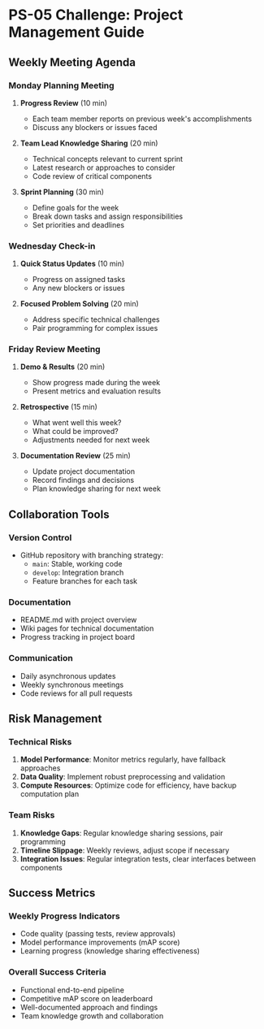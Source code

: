 # PS-05 Challenge: Project Management Guide

## Weekly Meeting Agenda

### Monday Planning Meeting
1. **Progress Review** (10 min)
   - Each team member reports on previous week's accomplishments
   - Discuss any blockers or issues faced

2. **Team Lead Knowledge Sharing** (20 min)
   - Technical concepts relevant to current sprint
   - Latest research or approaches to consider
   - Code review of critical components

3. **Sprint Planning** (30 min)
   - Define goals for the week
   - Break down tasks and assign responsibilities
   - Set priorities and deadlines

### Wednesday Check-in
1. **Quick Status Updates** (10 min)
   - Progress on assigned tasks
   - Any new blockers or issues

2. **Focused Problem Solving** (20 min)
   - Address specific technical challenges
   - Pair programming for complex issues

### Friday Review Meeting
1. **Demo & Results** (20 min)
   - Show progress made during the week
   - Present metrics and evaluation results

2. **Retrospective** (15 min)
   - What went well this week?
   - What could be improved?
   - Adjustments needed for next week

3. **Documentation Review** (25 min)
   - Update project documentation
   - Record findings and decisions
   - Plan knowledge sharing for next week

## Collaboration Tools

### Version Control
- GitHub repository with branching strategy:
  - `main`: Stable, working code
  - `develop`: Integration branch
  - Feature branches for each task

### Documentation
- README.md with project overview
- Wiki pages for technical documentation
- Progress tracking in project board

### Communication
- Daily asynchronous updates
- Weekly synchronous meetings
- Code reviews for all pull requests

## Risk Management

### Technical Risks
1. **Model Performance**: Monitor metrics regularly, have fallback approaches
2. **Data Quality**: Implement robust preprocessing and validation
3. **Compute Resources**: Optimize code for efficiency, have backup computation plan

### Team Risks
1. **Knowledge Gaps**: Regular knowledge sharing sessions, pair programming
2. **Timeline Slippage**: Weekly reviews, adjust scope if necessary
3. **Integration Issues**: Regular integration tests, clear interfaces between components

## Success Metrics

### Weekly Progress Indicators
- Code quality (passing tests, review approvals)
- Model performance improvements (mAP score)
- Learning progress (knowledge sharing effectiveness)

### Overall Success Criteria
- Functional end-to-end pipeline
- Competitive mAP score on leaderboard
- Well-documented approach and findings
- Team knowledge growth and collaboration